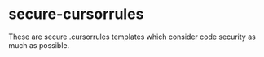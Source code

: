# secure-cursorrules
These are secure .cursorrules templates which consider code security as much as possible.
